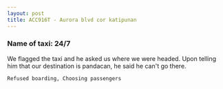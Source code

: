 ```yaml
---
layout: post
title: ACC916T - Aurora blvd cor katipunan
---
```


### Name of taxi: 24/7

We flagged the taxi and he asked us where we were headed. Upon telling him that our destination is pandacan, he said he can't go there.

```Refused boarding, Choosing passengers```
